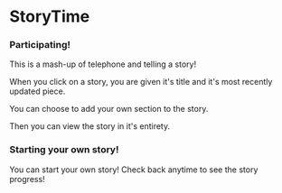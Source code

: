 # StoryTime

### Participating!
This is a mash-up of telephone and telling a story!

When you click on a story, you are given it's title and it's most recently updated piece.

You can choose to add your own section to the story.

Then you can view the story in it's entirety.

### Starting your own story!

You can start your own story! Check back anytime to see the story progress!
